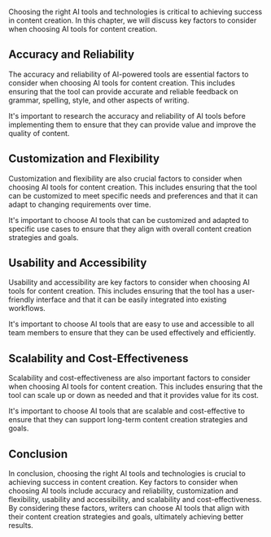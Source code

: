 
Choosing the right AI tools and technologies is critical to achieving success in content creation. In this chapter, we will discuss key factors to consider when choosing AI tools for content creation.

Accuracy and Reliability
------------------------

The accuracy and reliability of AI-powered tools are essential factors to consider when choosing AI tools for content creation. This includes ensuring that the tool can provide accurate and reliable feedback on grammar, spelling, style, and other aspects of writing.

It's important to research the accuracy and reliability of AI tools before implementing them to ensure that they can provide value and improve the quality of content.

Customization and Flexibility
-----------------------------

Customization and flexibility are also crucial factors to consider when choosing AI tools for content creation. This includes ensuring that the tool can be customized to meet specific needs and preferences and that it can adapt to changing requirements over time.

It's important to choose AI tools that can be customized and adapted to specific use cases to ensure that they align with overall content creation strategies and goals.

Usability and Accessibility
---------------------------

Usability and accessibility are key factors to consider when choosing AI tools for content creation. This includes ensuring that the tool has a user-friendly interface and that it can be easily integrated into existing workflows.

It's important to choose AI tools that are easy to use and accessible to all team members to ensure that they can be used effectively and efficiently.

Scalability and Cost-Effectiveness
----------------------------------

Scalability and cost-effectiveness are also important factors to consider when choosing AI tools for content creation. This includes ensuring that the tool can scale up or down as needed and that it provides value for its cost.

It's important to choose AI tools that are scalable and cost-effective to ensure that they can support long-term content creation strategies and goals.

Conclusion
----------

In conclusion, choosing the right AI tools and technologies is crucial to achieving success in content creation. Key factors to consider when choosing AI tools include accuracy and reliability, customization and flexibility, usability and accessibility, and scalability and cost-effectiveness. By considering these factors, writers can choose AI tools that align with their content creation strategies and goals, ultimately achieving better results.

